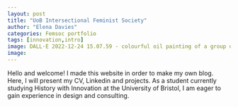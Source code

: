 ```yaml
---
layout: post
title: "UoB Intersectional Feminist Society"
author: "Elena Davies"
categories: Femsoc portfolio 
tags: [innovation,intro]
image: DALL·E 2022-12-24 15.07.59 - colourful oil painting of a group of women in a conference room.png 
image: 
---
```


Hello and welcome! I made this website in order to make my own blog. Here, I will present my CV, Linkedin and projects. As a student currently studying History with Innovation at the University of Bristol, I am eager to gain experience in design and consulting. 